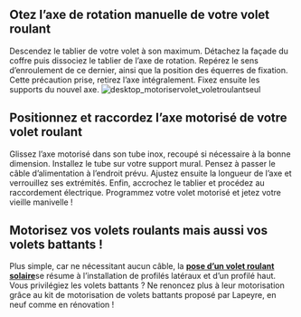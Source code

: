 ## Otez l’axe de rotation manuelle de votre volet roulant
Descendez le tablier de votre volet à son maximum. Détachez la façade du coffre puis dissociez le tablier de l’axe de rotation. Repérez le sens d’enroulement de ce dernier, ainsi que la position des équerres de fixation. Cette précaution prise, retirez l’axe intégralement. Fixez ensuite les supports du nouvel axe.
![desktop_motoriservolet_voletroulantseul](//statics.lapeyre.fr/img/contrib/2bdd4da30020923b/desktop_motoriservolet_voletroulantseul.jpg)
##
## Positionnez et raccordez l’axe motorisé de votre volet roulant
Glissez l’axe motorisé dans son tube inox, recoupé si nécessaire à la bonne dimension. Installez le tube sur votre support mural. Pensez à passer le câble d’alimentation à l’endroit prévu. Ajustez ensuite la longueur de l’axe et verrouillez ses extrémités. Enfin, accrochez le tablier et procédez au raccordement électrique. Programmez votre volet motorisé et jetez votre vieille manivelle !
## Motorisez vos volets roulants mais aussi vos volets battants !
Plus simple, car ne nécessitant aucun câble, la [**pose d’un volet roulant solaire**](/volet-roulant-velux-solaire-ssl-FPC2291070)se résume à l’installation de profilés latéraux et d’un profilé haut. Vous privilégiez les volets battants ? Ne renoncez plus à leur motorisation grâce au kit de motorisation de volets battants proposé par Lapeyre, en neuf comme en rénovation !